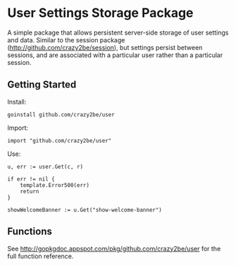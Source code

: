 User Settings Storage Package
=============================

A simple package that allows persistent server-side storage of user settings and data. Similar to the session package (http://github.com/crazy2be/session), but settings persist between sessions, and are associated with a particular user rather than a particular session.

Getting Started
---------------

Install:

	goinstall github.com/crazy2be/user

Import:

	import "github.com/crazy2be/user"

Use:

	u, err := user.Get(c, r)

	if err != nil {
		template.Error500(err)
		return
	}

	showWelcomeBanner := u.Get("show-welcome-banner")


Functions
---------

See http://gopkgdoc.appspot.com/pkg/github.com/crazy2be/user for the full function reference.